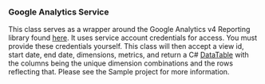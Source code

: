 ### Google Analytics Service

This class serves as a wrapper around the Google Analytics v4 Reporting library found [here](https://www.nuget.org/packages/Google.Apis.AnalyticsReporting.v4). It uses service account credentials for access. You must provide these credentials yourself. This class will then accept a view id, start date, end date, dimensions, metrics, and return a C# [DataTable](https://docs.microsoft.com/en-us/dotnet/api/system.data.datatable) with the columns being the unique dimension combinations and the rows reflecting that. Please see the Sample project for more information.